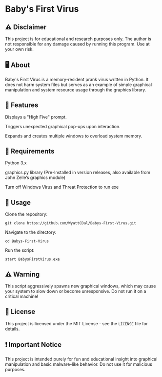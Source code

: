 # **Baby's First Virus**

## **⚠ Disclaimer**

This project is for educational and research purposes only. The author is not responsible for any damage caused by running this program. Use at your own risk.

## **🖥 About**

Baby's First Virus is a memory-resident prank virus written in Python. It does not harm system files but serves as an example of simple graphical manipulation and system resource usage through the graphics library.

## **📜 Features**

Displays a "High Five" prompt.

Triggers unexpected graphical pop-ups upon interaction.

Expands and creates multiple windows to overload system memory.

## **🔧 Requirements**

Python 3.x

graphics.py library (Pre-Installed in version releases, also available from John Zelle’s graphics module)

Turn off Windows Virus and Threat Protection to run exe

## **🚀 Usage**

Clone the repository:
```
git clone https://github.com/WyattCDal/Babys-First-Virus.git
```
Navigate to the directory:
```
cd Babys-First-Virus
```
Run the script:
```
start BabysFirstVirus.exe
```

## **⚠ Warning**

This script aggressively spawns new graphical windows, which may cause your system to slow down or become unresponsive. Do not run it on a critical machine!

## **📜 License**

This project is licensed under the MIT License - see the `LICENSE` file for details.

## **❗ Important Notice**

This project is intended purely for fun and educational insight into graphical manipulation and basic malware-like behavior. Do not use it for malicious purposes.

